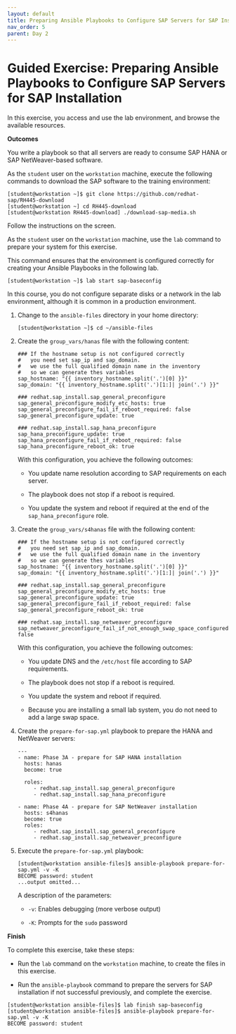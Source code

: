 ```yaml
---
layout: default
title: Preparing Ansible Playbooks to Configure SAP Servers for SAP Installation
nav_order: 5
parent: Day 2
---
```


# Guided Exercise: Preparing Ansible Playbooks to Configure SAP Servers for SAP Installation

In this exercise, you access and use the lab environment, and browse the
available resources.

**Outcomes**

You write a playbook so that all servers are ready to consume SAP HANA
or SAP NetWeaver-based software.

As the `student` user on the `workstation` machine, execute the
following commands to download the SAP software to the training
environment:

    [student@workstation ~]$ git clone https://github.com/redhat-sap/RH445-download
    [student@workstation ~] cd RH445-download
    [student@workstation RH445-download] ./download-sap-media.sh

Follow the instructions on the screen.

As the `student` user on the `workstation` machine, use the `lab`
command to prepare your system for this exercise.

This command ensures that the environment is configured correctly for
creating your Ansible Playbooks in the following lab.

    [student@workstation ~]$ lab start sap-baseconfig

In this course, you do not configure separate disks or a network in the
lab environment, although it is common in a production environment.

1.  Change to the `ansible-files` directory in your home directory:

        [student@workstation ~]$ cd ~/ansible-files

2.  Create the `group_vars/hanas` file with the following content:

        ### If the hostname setup is not configured correctly
        #   you need set sap_ip and sap_domain.
        #   we use the full qualified domain name in the inventory
        #   so we can generate thes variables
        sap_hostname: "{{ inventory_hostname.split('.')[0] }}"
        sap_domain: "{{ inventory_hostname.split('.')[1:]| join('.') }}"

        ### redhat.sap_install.sap_general_preconfigure
        sap_general_preconfigure_modify_etc_hosts: true
        sap_general_preconfigure_fail_if_reboot_required: false
        sap_general_preconfigure_update: true

        ### redhat.sap_install.sap_hana_preconfigure
        sap_hana_preconfigure_update: true
        sap_hana_preconfigure_fail_if_reboot_required: false
        sap_hana_preconfigure_reboot_ok: true

    With this configuration, you achieve the following outcomes:

    - You update name resolution according to SAP requirements on each
      server.

    - The playbook does not stop if a reboot is required.

    - You update the system and reboot if required at the end of the
      `sap_hana_preconfigure` role.

3.  Create the `group_vars/s4hanas` file with the following content:

        ### If the hostname setup is not configured correctly
        #   you need set sap_ip and sap_domain.
        #   we use the full qualified domain name in the inventory
        #   so we can generate thes variables
        sap_hostname: "{{ inventory_hostname.split('.')[0] }}"
        sap_domain: "{{ inventory_hostname.split('.')[1:]| join('.') }}"

        ### redhat.sap_install.sap_general_preconfigure
        sap_general_preconfigure_modify_etc_hosts: true
        sap_general_preconfigure_update: true
        sap_general_preconfigure_fail_if_reboot_required: false
        sap_general_preconfigure_reboot_ok: true

        ### redhat.sap_install.sap_netweaver_preconfigure
        sap_netweaver_preconfigure_fail_if_not_enough_swap_space_configured: false

    With this configuration, you achieve the following outcomes:

    - You update DNS and the `/etc/host` file according to SAP
      requirements.

    - The playbook does not stop if a reboot is required.

    - You update the system and reboot if required.

    - Because you are installing a small lab system, you do not need
      to add a large swap space.

4.  Create the `prepare-for-sap.yml` playbook to prepare the HANA and
    NetWeaver servers:

        ---
        - name: Phase 3A - prepare for SAP HANA installation
          hosts: hanas
          become: true

          roles:
             - redhat.sap_install.sap_general_preconfigure
             - redhat.sap_install.sap_hana_preconfigure

        - name: Phase 4A - prepare for SAP NetWeaver installation
          hosts: s4hanas
          become: true
          roles:
             - redhat.sap_install.sap_general_preconfigure
             - redhat.sap_install.sap_netweaver_preconfigure

5.  Execute the `prepare-for-sap.yml` playbook:

        [student@workstation ansible-files]$ ansible-playbook prepare-for-sap.yml -v -K
        BECOME password: student
        ...output omitted...

    A description of the parameters:

    - `-v`: Enables debugging (more verbose output)

    - `-K`: Prompts for the `sudo` password

**Finish**

To complete this exercise, take these steps:

- Run the `lab` command on the `workstation` machine, to create the
  files in this exercise.

- Run the `ansible-playbook` command to prepare the servers for SAP
  installation if not successful previously, and complete the
  exercise.

<!-- -->

    [student@workstation ansible-files]$ lab finish sap-baseconfig
    [student@workstation ansible-files]$ ansible-playbook prepare-for-sap.yml -v -K
    BECOME password: student
